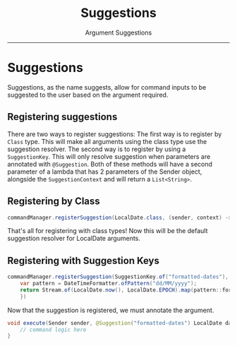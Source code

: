 <center><h1>Suggestions</h1></center>
<center>
<p>Argument Suggestions</p>
</center>

---

# Suggestions
Suggestions, as the name suggests, allow for command inputs to be suggested to the user based on the argument required.

## Registering suggestions
There are two ways to register suggestions:
The first way is to register by `Class` type. This will make all arguments using the class type use the suggestion resolver.
The second way is to register by using a `SuggestionKey`. This will only resolve suggestion when parameters are annotated with `@Suggestion`.
Both of these methods will have a second parameter of a lambda that has 2 parameters of the Sender object, alongside the `SuggestionContext` and will return a `List<String>`.

## Registering by Class

```java
commandManager.registerSuggestion(LocalDate.class, (sender, context) -> List.of(LocalDate.now(), LocalDate.EPOCH)); // suggest today's date and epoch date
```
That's all for registering with class types! Now this will be the default suggestion resolver for LocalDate arguments.

## Registering with Suggestion Keys

```java
commandManager.registerSuggestion(SuggestionKey.of("formatted-dates"), (sender, context) -> {
    var pattern = DateTimeFormatter.ofPattern("dd/MM/yyyy");
    return Stream.of(LocalDate.now(), LocalDate.EPOCH).map(pattern::format).toList(); // suggest dates in a different format
    })
```

Now that the suggestion is registered, we must annotate the argument.
```java
void execute(Sender sender, @Suggestion("formatted-dates") LocalDate date) {
    // command logic here
}
```
